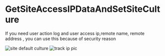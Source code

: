 # GetSiteAccessIPDataAndSetSiteCulture
If you need user action log and user access ip,remote name, remote address , you can use this because of security reason




![site default culture](https://user-images.githubusercontent.com/96328120/172786483-ea973e12-6317-4f76-8c52-bc9d8d292679.PNG)
![track ip pic](https://user-images.githubusercontent.com/96328120/172786490-f0d2fdb8-9ea8-4460-959a-3eb1ef899e23.PNG)
